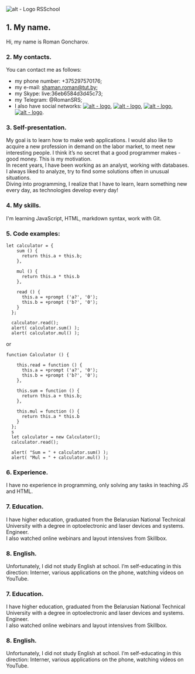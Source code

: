 ![alt - Logo RSSchool](/rsschool-cv/images/logo.jpg "Logo RSSchool")
## 1. My name.
Hi, my name is Roman Goncharov.

### 2. My contacts.
You can contact me as follows:  
   * my phone number: +375297570176;
   * my e-mail: shaman.roman@tut.by;
   * my Skype: live:36eb6584d3d45c73;
   * my Telegram: @RomanSRS;
   * I also have social networks: [![alt - logo](/rsschool-cv/images/vk_icon.png)][Vk], [![alt - logo](/rsschool-cv/images/ok_icon.png)][Ok], [![alt - logo](/rsschool-cv/images/face_icon.png)][Facebook], [![alt - logo](/rsschool-cv/images/disc_icon.png)][Discord].  

   [Vk]: https://vk.com/id102971948
   [Ok]: https://ok.ru/profile420698075709
   [Facebook]: https://www.facebook.com/profile.php?id=100002427159955
   [Discord]: https://discordapp.com/channels/618148975958163644/618148976058826840  

### 3. Self-presentation.
My goal is to learn how to make web applications. I would also like to acquire a new profession in demand on the labor market, to meet new interesting people. I think it’s no secret that a good programmer makes - good money. This is my motivation.  
In recent years, I have been working as an analyst, working with databases. I always liked to analyze, try to find some solutions often in unusual situations.  
Diving into programming, I realize that I have to learn, learn something new every day, as technologies develop every day!  
### 4. My skills.
I'm learning JavaScript, HTML, markdown syntax, work with Git.  
### 5. Code examples:  
```
let calculator = {
    sum () {
      return this.a + this.b;
    },

    mul () {
      return this.a * this.b
    },

    read () {
      this.a = +prompt ('a?', '0');
      this.b = +prompt ('b?', '0');
    }
  };

  calculator.read();
  alert( calculator.sum() );
  alert( calculator.mul() );

```
or
```
function Calculator () {
  
    this.read = function () {
      this.a = +prompt ('a?', '0');
      this.b = +prompt ('b?', '0');
    },
  
    this.sum = function () {
      return this.a + this.b;
    },
  
    this.mul = function () {
      return this.a * this.b
    }
  };
  s
  let calculator = new Calculator();
  calculator.read();
  
  alert( "Sum = " + calculator.sum() );
  alert( "Mul = " + calculator.mul() );
```  
### 6. Experience.
I have no experience in programming, only solving any tasks in teaching JS and HTML.

### 7. Education.
I have higher education, graduated from the Belarusian National Technical University with a degree in optoelectronic and laser devices and systems. Engineer.  
I also watched online webinars and layout intensives from Skillbox.

### 8. English.

Unfortunately, I did not study English at school. I’m self-educating in this direction: Interner, various applications on the phone, watching videos on YouTube.
### 7. Education.
I have higher education, graduated from the Belarusian National Technical University with a degree in optoelectronic and laser devices and systems. Engineer.  
I also watched online webinars and layout intensives from Skillbox.

### 8. English.

Unfortunately, I did not study English at school. I’m self-educating in this direction: Interner, various applications on the phone, watching videos on YouTube.